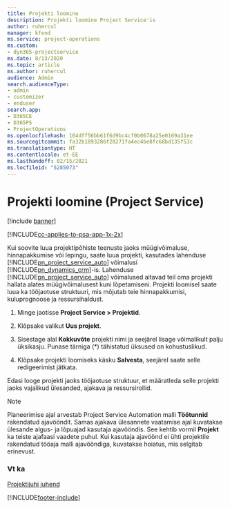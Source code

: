 ```yaml
---
title: Projekti loomine
description: Projekti loomine Project Service'is
author: ruhercul
manager: kfend
ms.service: project-operations
ms.custom:
- dyn365-projectservice
ms.date: 8/13/2020
ms.topic: article
ms.author: ruhercul
audience: Admin
search.audienceType:
- admin
- customizer
- enduser
search.app:
- D365CE
- D365PS
- ProjectOperations
ms.openlocfilehash: 164dff56bb61f6d9bc4cf0b0678a25e0169a31ee
ms.sourcegitcommit: fa32b1893286f20271fa4ec4be8fc68bd135f53c
ms.translationtype: HT
ms.contentlocale: et-EE
ms.lasthandoff: 02/15/2021
ms.locfileid: "5285073"
---
```

# <a name="create-a-project-project-service"></a>Projekti loomine (Project Service)

[!include [banner](../includes/psa-now-project-operations.md)]

[!INCLUDE[cc-applies-to-psa-app-1x-2x](../includes/cc-applies-to-psa-app-1x-2x.md)]

Kui soovite luua projektipõhiste teenuste jaoks müügivõimaluse, hinnapakkumise või lepingu, saate luua projekti, kasutades lahenduse [!INCLUDE[pn_project_service_auto](../includes/pn-project-service-auto.md)] võimalusi [!INCLUDE[pn_dynamics_crm](../includes/pn-dynamics-crm.md)]-is. Lahenduse [!INCLUDE[pn_project_service_auto](../includes/pn-project-service-auto.md)] võimalused aitavad teil oma projekti hallata alates müügivõimalusest kuni lõpetamiseni. Projekti loomisel saate luua ka tööjaotuse struktuuri, mis mõjutab teie hinnapakkumisi, kuluprognoose ja ressursihaldust.  
  
1.  Minge jaotisse **Project Service > Projektid**.  
  
2.  Klõpsake valikut **Uus projekt**.  
  
3.  Sisestage alal **Kokkuvõte** projekti nimi ja seejärel lisage võimalikult palju üksikasju. Punase tärniga (*) tähistatud üksused on kohustuslikud.  
  
4.  Klõpsake projekti loomiseks käsku **Salvesta**, seejärel saate selle redigeerimist jätkata.  
  
Edasi looge projekti jaoks tööjaotuse struktuur, et määratleda selle projekti jaoks vajalikud ülesanded, ajakava ja ressursirollid.  

> [!NOTE]
> Planeerimise ajal arvestab Project Service Automation malli **Töötunnid** rakendatud ajavööndit. Samas ajakava ülesannete vaatamise ajal kuvatakse ülesande algus- ja lõpuajad kasutaja ajavööndis. See kehtib vormil **Projekt** ka teiste ajafaasi vaadete puhul. Kui kasutaja ajavöönd ei ühti projektile rakendatud tööaja malli ajavööndiga, kuvatakse hoiatus, mis selgitab erinevust. 
  
### <a name="see-also"></a>Vt ka  
 [Projektijuhi juhend](../psa/project-manager-guide.md)


[!INCLUDE[footer-include](../includes/footer-banner.md)]